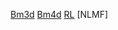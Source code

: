 [Bm3d](https://www.ipol.im/pub/art/2012/l-bm3d/article.pdf)
[Bm4d](http://www.cs.tut.fi/~foi/papers/bm4d_preprint.pdf)
[RL](https://www.ct-meeting.org/data/ProceedingsCTMeeting2020.pdf)
[NLMF]

